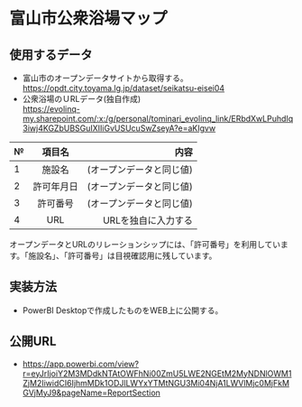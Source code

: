 # 富山市公衆浴場マップ 
## 使用するデータ
- 富山市のオープンデータサイトから取得する。<BR>
https://opdt.city.toyama.lg.jp/dataset/seikatsu-eisei04
- 公衆浴場のＵRLデータ(独自作成)<BR>
https://evolinq-my.sharepoint.com/:x:/g/personal/tominari_evolinq_link/ERbdXwLPuhdIq3iwj4KGZbUBSGuIXIIiGvUSUcuSwZseyA?e=aKIgvw

| № | 項目名 | 内容 |
|:---|:---:|---:|
|1 |施設名 | (オープンデータと同じ値)|
|2 |許可年月日| (オープンデータと同じ値)|
|3 |許可番号| (オープンデータと同じ値)|
|4 |URL|URLを独自に入力する|

オープンデータとURLのリレーションシップには、「許可番号」を利用しています。「施設名」、「許可番号」は目視確認用に残しています。


## 実装方法
- PowerBI Desktopで作成したものをWEB上に公開する。
## 公開URL
- https://app.powerbi.com/view?r=eyJrIjoiY2M3MDdkNTAtOWFhNi00ZmU5LWE2NGEtM2MyNDNlOWM1ZjM2IiwidCI6IjhmMDk1ODJlLWYxYTMtNGU3Mi04NjA1LWVlMjc0MjFkMGVjMyJ9&pageName=ReportSection
